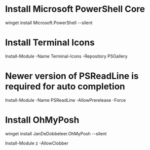 # Install Microsoft PowerShell Core
winget install Microsoft.PowerShell --silent

# Install Terminal Icons
Install-Module -Name Terminal-Icons -Repository PSGallery

# Newer version of PSReadLine is required for auto completion
Install-Module -Name PSReadLine -AllowPrerelease -Force

# Install OhMyPosh
winget install JanDeDobbeleer.OhMyPosh --silent

Install-Module z -AllowClobber